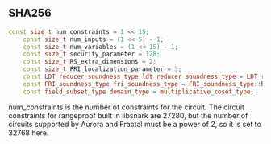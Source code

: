 ## SHA256
```cpp
const size_t num_constraints = 1 << 15;
    const size_t num_inputs = (1 << 5) - 1;
    const size_t num_variables = (1 << 15) - 1;
    const size_t security_parameter = 128;
    const size_t RS_extra_dimensions = 2;
    const size_t FRI_localization_parameter = 3;
    const LDT_reducer_soundness_type ldt_reducer_soundness_type = LDT_reducer_soundness_type::optimistic_heuristic;
    const FRI_soundness_type fri_soundness_type = FRI_soundness_type::heuristic;
    const field_subset_type domain_type = multiplicative_coset_type;

``` 
num_constraints is the number of constraints for the circuit. The circuit constraints for rangeproof built in libsnark are 27280, but the number of circuits supported by Aurora and Fractal must be a power of 2, so it is set to 32768 here.